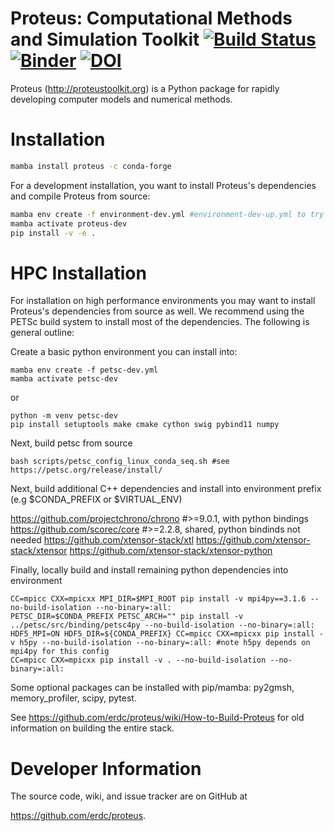 # Proteus: Computational Methods and Simulation Toolkit [![Build Status](https://travis-ci.com/cekees/proteus.svg?branch=main)](https://app.travis-ci.com/github/cekees/proteus) [![Binder](https://mybinder.org/badge_logo.svg)](https://mybinder.org/v2/gh/erdc/proteus_tutorial/master?filepath=index.ipynb)  [![DOI](https://zenodo.org/badge/2212385.svg)](https://zenodo.org/badge/latestdoi/2212385)


Proteus (http://proteustoolkit.org) is a Python package for
rapidly developing computer models and numerical methods.

# Installation



```bash
mamba install proteus -c conda-forge
```

For a development installation, you want to install Proteus's dependencies and compile Proteus from source:

```bash
mamba env create -f environment-dev.yml #environment-dev-up.yml to try unpinned dependencies
mamba activate proteus-dev
pip install -v -e .
```

# HPC Installation

For installation on high performance environments you may want to install Proteus's dependencies from source as well. We recommend using the PETSc build system to install most of the dependencies. The following is general outline:

Create a basic python environment you can install into:

```
mamba env create -f petsc-dev.yml
mamba activate petsc-dev
```

or

```
python -m venv petsc-dev
pip install setuptools make cmake cython swig pybind11 numpy
```

Next, build petsc from source

```
bash scripts/petsc_config_linux_conda_seq.sh #see https://petsc.org/release/install/
```

Next, build additional C++ dependencies and install into environment prefix (e.g $CONDA_PREFIX or $VIRTUAL_ENV)

https://github.com/projectchrono/chrono #>=9.0.1, with python bindings
https://github.com/scorec/core #>=2.2.8, shared, python bindinds not needed
https://github.com/xtensor-stack/xtl
https://github.com/xtensor-stack/xtensor
https://github.com/xtensor-stack/xtensor-python

Finally, locally build and install remaining python dependencies into environment

```
CC=mpicc CXX=mpicxx MPI_DIR=$MPI_ROOT pip install -v mpi4py==3.1.6 --no-build-isolation --no-binary=:all:
PETSC_DIR=$CONDA_PREFIX PETSC_ARCH="" pip install -v ../petsc/src/binding/petsc4py --no-build-isolation --no-binary=:all:
HDF5_MPI=ON HDF5_DIR=${CONDA_PREFIX} CC=mpicc CXX=mpicxx pip install -v h5py --no-build-isolation --no-binary=:all: #note h5py depends on mpi4py for this config
CC=mpicc CXX=mpicxx pip install -v . --no-build-isolation --no-binary=:all:
```

Some optional packages can be installed with pip/mamba: py2gmsh, memory_profiler, scipy, pytest.

See https://github.com/erdc/proteus/wiki/How-to-Build-Proteus for old information on building the entire stack.

# Developer Information

The source code, wiki, and issue tracker are on GitHub at

https://github.com/erdc/proteus.
